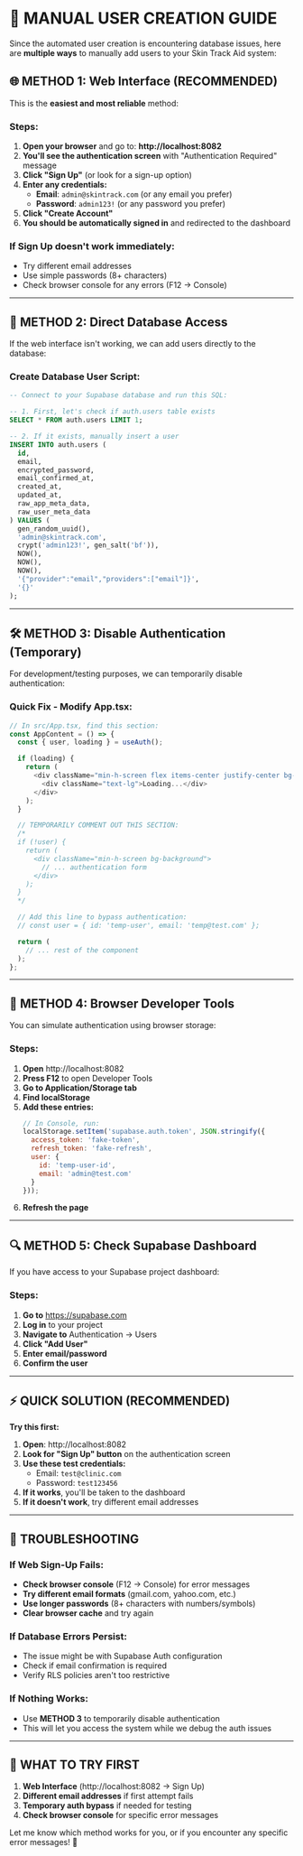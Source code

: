 # 👤 **MANUAL USER CREATION GUIDE**

Since the automated user creation is encountering database issues, here are **multiple ways** to manually add users to your Skin Track Aid system:

## 🌐 **METHOD 1: Web Interface (RECOMMENDED)**

This is the **easiest and most reliable** method:

### **Steps:**
1. **Open your browser** and go to: **http://localhost:8082**
2. **You'll see the authentication screen** with "Authentication Required" message
3. **Click "Sign Up"** (or look for a sign-up option)
4. **Enter any credentials:**
   - **Email**: `admin@skintrack.com` (or any email you prefer)
   - **Password**: `admin123!` (or any password you prefer)
5. **Click "Create Account"**
6. **You should be automatically signed in** and redirected to the dashboard

### **If Sign Up doesn't work immediately:**
- Try different email addresses
- Use simple passwords (8+ characters)
- Check browser console for any errors (F12 → Console)

---

## 🔧 **METHOD 2: Direct Database Access**

If the web interface isn't working, we can add users directly to the database:

### **Create Database User Script:**
```sql
-- Connect to your Supabase database and run this SQL:

-- 1. First, let's check if auth.users table exists
SELECT * FROM auth.users LIMIT 1;

-- 2. If it exists, manually insert a user
INSERT INTO auth.users (
  id,
  email,
  encrypted_password,
  email_confirmed_at,
  created_at,
  updated_at,
  raw_app_meta_data,
  raw_user_meta_data
) VALUES (
  gen_random_uuid(),
  'admin@skintrack.com',
  crypt('admin123!', gen_salt('bf')),
  NOW(),
  NOW(),
  NOW(),
  '{"provider":"email","providers":["email"]}',
  '{}'
);
```

---

## 🛠️ **METHOD 3: Disable Authentication (Temporary)**

For development/testing purposes, we can temporarily disable authentication:

### **Quick Fix - Modify App.tsx:**
```typescript
// In src/App.tsx, find this section:
const AppContent = () => {
  const { user, loading } = useAuth();

  if (loading) {
    return (
      <div className="min-h-screen flex items-center justify-center bg-background">
        <div className="text-lg">Loading...</div>
      </div>
    );
  }

  // TEMPORARILY COMMENT OUT THIS SECTION:
  /*
  if (!user) {
    return (
      <div className="min-h-screen bg-background">
        // ... authentication form
      </div>
    );
  }
  */

  // Add this line to bypass authentication:
  // const user = { id: 'temp-user', email: 'temp@test.com' };

  return (
    // ... rest of the component
  );
};
```

---

## 📱 **METHOD 4: Browser Developer Tools**

You can simulate authentication using browser storage:

### **Steps:**
1. **Open** http://localhost:8082
2. **Press F12** to open Developer Tools
3. **Go to Application/Storage tab**
4. **Find localStorage**
5. **Add these entries:**
   ```javascript
   // In Console, run:
   localStorage.setItem('supabase.auth.token', JSON.stringify({
     access_token: 'fake-token',
     refresh_token: 'fake-refresh',
     user: {
       id: 'temp-user-id',
       email: 'admin@test.com'
     }
   }));
   ```
6. **Refresh the page**

---

## 🔍 **METHOD 5: Check Supabase Dashboard**

If you have access to your Supabase project dashboard:

### **Steps:**
1. **Go to** https://supabase.com
2. **Log in** to your project
3. **Navigate to** Authentication → Users
4. **Click "Add User"**
5. **Enter email/password**
6. **Confirm the user**

---

## ⚡ **QUICK SOLUTION (RECOMMENDED)**

**Try this first:**

1. **Open**: http://localhost:8082
2. **Look for "Sign Up" button** on the authentication screen
3. **Use these test credentials:**
   - Email: `test@clinic.com`
   - Password: `test123456`
4. **If it works**, you'll be taken to the dashboard
5. **If it doesn't work**, try different email addresses

---

## 🐛 **TROUBLESHOOTING**

### **If Web Sign-Up Fails:**
- **Check browser console** (F12 → Console) for error messages
- **Try different email formats** (gmail.com, yahoo.com, etc.)
- **Use longer passwords** (8+ characters with numbers/symbols)
- **Clear browser cache** and try again

### **If Database Errors Persist:**
- The issue might be with Supabase Auth configuration
- Check if email confirmation is required
- Verify RLS policies aren't too restrictive

### **If Nothing Works:**
- Use **METHOD 3** to temporarily disable authentication
- This will let you access the system while we debug the auth issues

---

## 🎯 **WHAT TO TRY FIRST**

1. **Web Interface** (http://localhost:8082 → Sign Up)
2. **Different email addresses** if first attempt fails
3. **Temporary auth bypass** if needed for testing
4. **Check browser console** for specific error messages

Let me know which method works for you, or if you encounter any specific error messages! 🚀